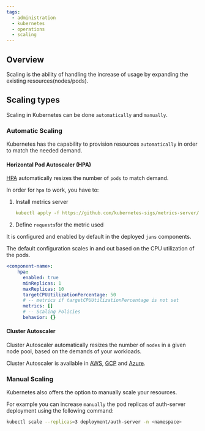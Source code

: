 ```yaml
---
tags:
  - administration
  - kubernetes
  - operations
  - scaling
---
```


## Overview 
Scaling is the ability of handling the increase of usage by expanding the existing resources(nodes/pods).

## Scaling types
Scaling in Kubernetes can be done `automatically` and `manually`.

### Automatic Scaling
Kubernetes has the capability to provision resources `automatically` in order to match the needed demand.

#### Horizontal Pod Autoscaler (HPA)

[HPA](https://kubernetes.io/docs/tasks/run-application/horizontal-pod-autoscale/) automatically resizes the number of `pods` to match demand.

  In order for `hpa` to work, you have to:

  1.  Install metrics server

      ```yaml
      kubectl apply -f https://github.com/kubernetes-sigs/metrics-server/releases/latest/download/components.yaml
      ```

  2.  Define `requests`for the metric used

It is configured and enabled by default in the deployed `jans` components. 

The default configuration scales in and out based on the CPU utilization of the pods.

```yaml
<component-name>:
    hpa:
      enabled: true
      minReplicas: 1
      maxReplicas: 10
      targetCPUUtilizationPercentage: 50
      # -- metrics if targetCPUUtilizationPercentage is not set
      metrics: []
      # -- Scaling Policies
      behavior: {}
```

#### Cluster Autoscaler
Cluster Autoscaler automatically resizes the number of `nodes` in a given node pool, based on the demands of your workloads. 

Cluster Autoscaler is available in [AWS](https://docs.aws.amazon.com/eks/latest/userguide/autoscaling.html), [GCP](https://cloud.google.com/kubernetes-engine/docs/concepts/cluster-autoscaler) and [Azure](https://learn.microsoft.com/en-us/azure/aks/cluster-autoscaler).


### Manual Scaling
Kubernetes also offers the option to manually scale your resources.

For example you can increase `manually` the pod replicas of auth-server deployment using the following command: 

```bash
kubectl scale --replicas=3 deployment/auth-server -n <namespace>
```